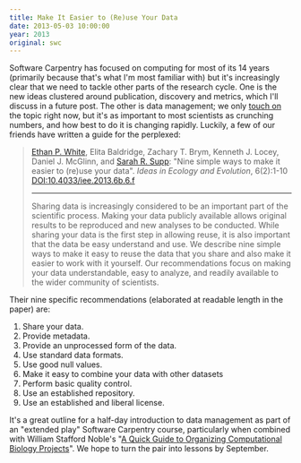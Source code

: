 ```yaml
---
title: Make It Easier to (Re)use Your Data
date: 2013-05-03 10:00:00
year: 2013
original: swc
---
```

<p>Software Carpentry has focused on computing for most of its 14 years (primarily because that's what I'm most familiar with) but it's increasingly clear that we need to tackle other parts of the research cycle. One is the new ideas clustered around publication, discovery and metrics, which I'll discuss in a future post.  The other is data management; we only <a href="{{site.baseurl}}/lessons/previous/#data">touch on</a> the topic right now, but it's as important to most scientists as crunching numbers, and how best to do it is changing rapidly.  Luckily, a few of our friends have written a guide for the perplexed:</p>
<blockquote>
<a href="{{site.baseurl}}/team/#white.e">Ethan P. White</a>, Elita Baldridge, Zachary T. Brym, Kenneth J. Locey, Daniel J. McGlinn, and <a href="{{site.baseurl}}/team/#supp.s">Sarah R. Supp</a>: "Nine simple ways to make it easier to (re)use your data".  <em>Ideas in Ecology and Evolution</em>, 6(2):1-10 <a href = "http://dx.doi.org/10.4033/iee.2013.6b.6.f"> DOI:10.4033/iee.2013.6b.6.f</a>
<hr/>
Sharing data is increasingly considered to be an important part of the scientific process. Making your data publicly available allows original results to be reproduced and new analyses to be conducted. While sharing your data is the first step in allowing reuse, it is also important that the data be easy understand and use. We describe nine simple ways to make it easy to reuse the data that you share and also make it easier to work with it yourself. Our recommendations focus on making your data understandable, easy to analyze, and readily available to the wider community of scientists.
</blockquote>
<p>Their nine specific recommendations (elaborated at readable length in the paper) are:</p>
<ol>
  <li>Share your data.</li>
  <li>Provide metadata.</li>
  <li>Provide an unprocessed form of the data.</li>
  <li>Use standard data formats.</li>
  <li>Use good null values.</li>
  <li>Make it easy to combine your data with other datasets</li>
  <li>Perform basic quality control.</li>
  <li>Use an established repository.</li>
  <li>Use an established and liberal license.</li>
</ol>
<p>It's a great outline for a half-day introduction to data management as part of an "extended play" Software Carpentry course, particularly when combined with William Stafford Noble's "<a href="http://www.ploscompbiol.org/article/info%3Adoi%2F10.1371%2Fjournal.pcbi.1000424">A Quick Guide to Organizing Computational Biology Projects</a>".  We hope to turn the pair into lessons by September.</p>
